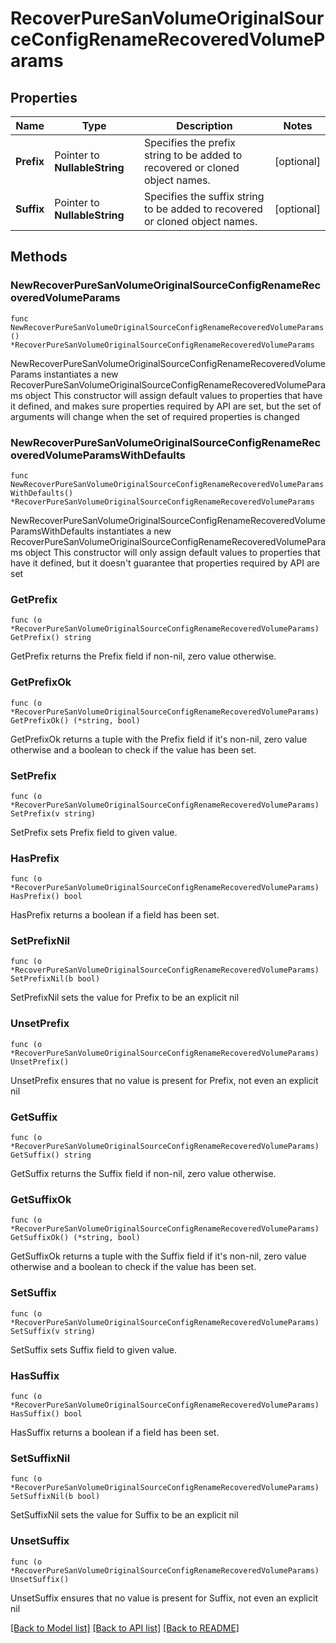 # RecoverPureSanVolumeOriginalSourceConfigRenameRecoveredVolumeParams

## Properties

Name | Type | Description | Notes
------------ | ------------- | ------------- | -------------
**Prefix** | Pointer to **NullableString** | Specifies the prefix string to be added to recovered or cloned object names. | [optional] 
**Suffix** | Pointer to **NullableString** | Specifies the suffix string to be added to recovered or cloned object names. | [optional] 

## Methods

### NewRecoverPureSanVolumeOriginalSourceConfigRenameRecoveredVolumeParams

`func NewRecoverPureSanVolumeOriginalSourceConfigRenameRecoveredVolumeParams() *RecoverPureSanVolumeOriginalSourceConfigRenameRecoveredVolumeParams`

NewRecoverPureSanVolumeOriginalSourceConfigRenameRecoveredVolumeParams instantiates a new RecoverPureSanVolumeOriginalSourceConfigRenameRecoveredVolumeParams object
This constructor will assign default values to properties that have it defined,
and makes sure properties required by API are set, but the set of arguments
will change when the set of required properties is changed

### NewRecoverPureSanVolumeOriginalSourceConfigRenameRecoveredVolumeParamsWithDefaults

`func NewRecoverPureSanVolumeOriginalSourceConfigRenameRecoveredVolumeParamsWithDefaults() *RecoverPureSanVolumeOriginalSourceConfigRenameRecoveredVolumeParams`

NewRecoverPureSanVolumeOriginalSourceConfigRenameRecoveredVolumeParamsWithDefaults instantiates a new RecoverPureSanVolumeOriginalSourceConfigRenameRecoveredVolumeParams object
This constructor will only assign default values to properties that have it defined,
but it doesn't guarantee that properties required by API are set

### GetPrefix

`func (o *RecoverPureSanVolumeOriginalSourceConfigRenameRecoveredVolumeParams) GetPrefix() string`

GetPrefix returns the Prefix field if non-nil, zero value otherwise.

### GetPrefixOk

`func (o *RecoverPureSanVolumeOriginalSourceConfigRenameRecoveredVolumeParams) GetPrefixOk() (*string, bool)`

GetPrefixOk returns a tuple with the Prefix field if it's non-nil, zero value otherwise
and a boolean to check if the value has been set.

### SetPrefix

`func (o *RecoverPureSanVolumeOriginalSourceConfigRenameRecoveredVolumeParams) SetPrefix(v string)`

SetPrefix sets Prefix field to given value.

### HasPrefix

`func (o *RecoverPureSanVolumeOriginalSourceConfigRenameRecoveredVolumeParams) HasPrefix() bool`

HasPrefix returns a boolean if a field has been set.

### SetPrefixNil

`func (o *RecoverPureSanVolumeOriginalSourceConfigRenameRecoveredVolumeParams) SetPrefixNil(b bool)`

 SetPrefixNil sets the value for Prefix to be an explicit nil

### UnsetPrefix
`func (o *RecoverPureSanVolumeOriginalSourceConfigRenameRecoveredVolumeParams) UnsetPrefix()`

UnsetPrefix ensures that no value is present for Prefix, not even an explicit nil
### GetSuffix

`func (o *RecoverPureSanVolumeOriginalSourceConfigRenameRecoveredVolumeParams) GetSuffix() string`

GetSuffix returns the Suffix field if non-nil, zero value otherwise.

### GetSuffixOk

`func (o *RecoverPureSanVolumeOriginalSourceConfigRenameRecoveredVolumeParams) GetSuffixOk() (*string, bool)`

GetSuffixOk returns a tuple with the Suffix field if it's non-nil, zero value otherwise
and a boolean to check if the value has been set.

### SetSuffix

`func (o *RecoverPureSanVolumeOriginalSourceConfigRenameRecoveredVolumeParams) SetSuffix(v string)`

SetSuffix sets Suffix field to given value.

### HasSuffix

`func (o *RecoverPureSanVolumeOriginalSourceConfigRenameRecoveredVolumeParams) HasSuffix() bool`

HasSuffix returns a boolean if a field has been set.

### SetSuffixNil

`func (o *RecoverPureSanVolumeOriginalSourceConfigRenameRecoveredVolumeParams) SetSuffixNil(b bool)`

 SetSuffixNil sets the value for Suffix to be an explicit nil

### UnsetSuffix
`func (o *RecoverPureSanVolumeOriginalSourceConfigRenameRecoveredVolumeParams) UnsetSuffix()`

UnsetSuffix ensures that no value is present for Suffix, not even an explicit nil

[[Back to Model list]](../README.md#documentation-for-models) [[Back to API list]](../README.md#documentation-for-api-endpoints) [[Back to README]](../README.md)


